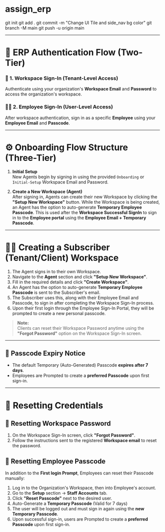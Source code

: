 # assign_erp


git init
git add .
git commit -m "Change UI Tile and side_nav bg color"
git branch -M main
git push -u origin main

---

# 🔐 ERP Authentication Flow (Two-Tier)

### 🧩 1. Workspace Sign-In (Tenant-Level Access)
Authenticate using your organization's **Workspace Email** and **Password** to access the organization's workspace.

### 👨‍💼 2. Employee Sign-In (User-Level Access)
After workspace authentication, sign in as a specific **Employee** using your **Employee Email** and **Passcode**.

---


# ⚙️ Onboarding Flow Structure (Three-Tier)

1. **Initial Setup**  
   New Agents begin by signing in using the provided `Onboarding` or `Initial-Setup` Workspace Email and Password.

2. **Create a New Workspace (Agent)**  
   After signing in, Agents can create their new Workspace by clicking the **"Setup New Workspace"** button.
   While the Workspace is being created, an Agent has the option to auto-generate **Temporary Employee Passcode**.
   This is used after the **Workspace Successful SignIn** to sign in to the **Employee portal** using the **Employee Email + Temporary Passcode**.

---

# 👨‍💼 Creating a Subscriber (Tenant/Client) Workspace

1. The Agent signs in to their own Workspace.
2. Navigate to the **Agent** section and click **"Setup New Workspace"**.
3. Fill in the required details and click **"Create Workspace"**.
4. An Agent has the option to auto-generate **Temporary Employee Passcode** is sent to the Subscriber's email.  
5. The Subscriber uses this, along with their Employee Email and Passcode, to sign in after completing the Workspace Sign-In process.
6. Upon their first login through the Employee Sign-In Portal, they will be prompted to create a new personal passcode.

> **Note:**  
> Clients can reset their Workspace Password anytime using the **"Forgot Password"** option on the Workspace Sign-In screen.

---

## 🔐 Passcode Expiry Notice

- The default Temporary (Auto-Generated) Passcode **expires after 7 days**.
- Employees are Prompted to create a **preferred Passcode** upon first sign-in.

---

# 🔄 Resetting Credentials

## 🔐 Resetting Workspace Password

1. On the Workspace Sign-In screen, click **"Forgot Password"**.
2. Follow the instructions sent to the registered **Workspace email** to reset the password.

## 🔐 Resetting Employee Passcode

In addition to the **First login Prompt**, Employees can reset their Passcode manually:

1. Log in to the Organization's Workspace, then into Employee's account.
2. Go to the **Setup** section → **Staff Accounts** tab.
3. Click **"Reset Passcode"** next to the desired user.
4. Auto-Generate a **Temporary Passcode** (Valid for 7 days)
5. The user will be logged out and must sign in again using the **new Temporary Passcode**.
6. Upon successful sign-in, users are Prompted to create a **preferred Passcode** upon first sign-in.



